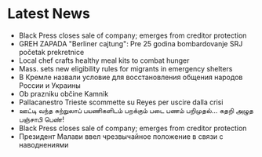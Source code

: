 # Latest News
-  Black Press closes sale of company; emerges from creditor protection
-  GREH ZAPADA "Berliner cajtung": Pre 25 godina bombardovanje SRJ početak prekretnice
-  Local chef crafts healthy meal kits to combat hunger
-  Mass. sets new eligibility rules for migrants in emergency shelters
-  В Кремле назвали условие для восстановления общения народов России и Украины
-  Ob prazniku občine Kamnik
-  Pallacanestro Trieste scommette su Reyes per uscire dalla crisi
-  ஊட்டி வந்த சுற்றுலாப் பயணிகளிடம் பறக்கும் படை பணம் பறிமுதல்... கதறி அழுத பஞ்சாபி பெண்!
-  Black Press closes sale of company; emerges from creditor protection
-  Президент Малави ввел чрезвычайное положение в связи с наводнениями
